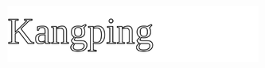 <picture>
  <source media="(prefers-color-scheme: dark)" srcset="Images/animetionDark.svg">
  <source media="(prefers-color-scheme: light)" srcset="Images/animetionLight.svg">
  <img alt="Shows an illustrated sun in light mode and a moon with stars in dark mode." src="Images/animetionLight.svg">
</picture>

